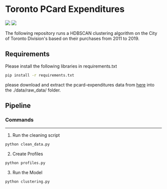 # Toronto PCard Expenditures

<img src="https://img.shields.io/badge/python-3.7.7-blue"/> <img src="https://img.shields.io/badge/documentation-no-red" />

The following repository runs a HDBSCAN clustering algorithm on the City of Toronto Division's based on their purchases from 2011 to 2019.

## Requirements

Please install the following libraries in requirements.txt

```bash
pip install -r requirements.txt
```

please download and extract the pcard-expenditures data from [here](https://open.toronto.ca/dataset/pcard-expenditures/) into the ./data/raw_data/ folder.

## Pipeline

### Commands
------------------------

1. Run the cleaning script

```bash
python clean_data.py
```

2. Create Profiles

```bash
python profiles.py
```

3. Run the Model

```bash
python clustering.py
```